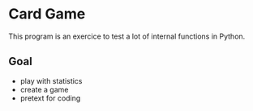 Card Game
=========

This program is an exercice to test a lot of internal functions in Python.

Goal
----

 - play with statistics
 - create a game
 - pretext for coding


